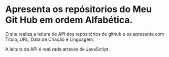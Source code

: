 # Apresenta os repósitorios do Meu Git Hub em ordem Alfabética.

O site realiza a leitura de API dos repositórios de github e os apresenta com Título, URL, Data de Criação e Linguagem.

A leitura da API é realizada através de JavaScript.
